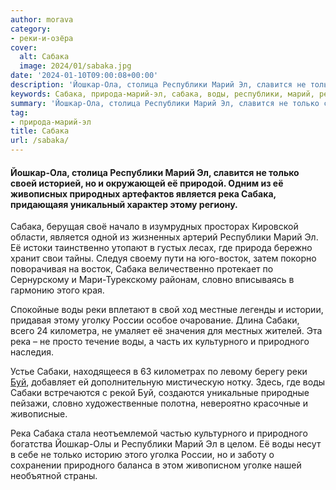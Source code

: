 ```yaml
---
author: morava
category:
- реки-и-озёра
cover:
  alt: Сабака
  image: 2024/01/sabaka.jpg
date: '2024-01-10T09:00:08+00:00'
description: 'Йошкар-Ола, столица Республики Марий Эл, славится не только своей историей, но и окружающей её природой. Одним из её живописных природных артефактов...'
keywords: Сабака, природа-марий-эл, сабака, воды, республики, марий, река, сабаки, природного, йошкар, только, является, этому, восток, словно, реки, россии
summary: 'Йошкар-Ола, столица Республики Марий Эл, славится не только своей историей, но и окружающей её природой. Одним из её живописных природных артефактов...'
tag:
- природа-марий-эл
title: Сабака
url: /sabaka/
---
```


#### Йошкар-Ола, столица Республики Марий Эл, славится не только своей историей, но и окружающей её природой. Одним из её живописных природных артефактов является река Сабака, придающаяя уникальный характер этому региону.

Сабака, берущая своё начало в изумрудных просторах Кировской области, является одной из жизненных артерий Республики Марий Эл. Её истоки таинственно утопают в густых лесах, где природа бережно хранит свои тайны. Следуя своему пути на юго-восток, затем покорно поворачивая на восток, Сабака величественно протекает по Сернурскому и Мари-Турекскому районам, словно вписываясь в гармонию этого края.

Спокойные воды реки вплетают в свой ход местные легенды и истории, придавая этому уголку России особое очарование. Длина Сабаки, всего 24 километра, не умаляет её значения для местных жителей. Эта река – не просто течение воды, а часть их культурного и природного наследия.

Устье Сабаки, находящееся в 63 километрах по левому берегу реки [Буй](/buj/), добавляет ей дополнительную мистическую нотку. Здесь, где воды Сабаки встречаются с рекой Буй, создаются уникальные природные пейзажи, словно художественные полотна, невероятно красочные и живописные.

Река Сабака стала неотъемлемой частью культурного и природного богатства Йошкар-Олы и Республики Марий Эл в целом. Её воды несут в себе не только историю этого уголка России, но и заботу о сохранении природного баланса в этом живописном уголке нашей необъятной страны.